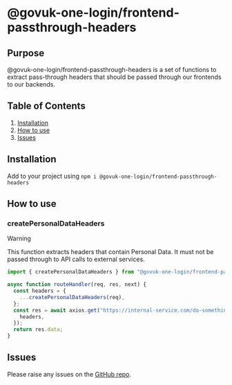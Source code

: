 # @govuk-one-login/frontend-passthrough-headers

## Purpose

@govuk-one-login/frontend-passthrough-headers is a set of functions to extract pass-through headers that should be passed through our frontends to our backends.

## Table of Contents

1. [Installation](#installation)
2. [How to use](#how-to-use)
3. [Issues](#issues)

## Installation

Add to your project using `npm i @govuk-one-login/frontend-passthrough-headers`

## How to use

### createPersonalDataHeaders

> [!WARNING]
> This function extracts headers that contain Personal Data. It must not be passed through to API calls to external services.

```javascript
import { createPersonalDataHeaders } from "@govuk-one-login/frontend-passthrough-headers";

async function routeHandler(req, res, next) {
  const headers = {
    ...createPersonalDataHeaders(req),
  };
  const res = await axios.get("https://internal-service.com/do-something", {
    headers,
  });
  return res.data;
}
```

## Issues

Please raise any issues on the [GitHub repo](https://github.com/govuk-one-login/frontend-passthrough-headers).
